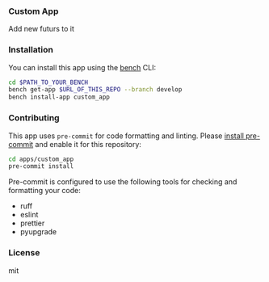 ### Custom App

Add new futurs to it

### Installation

You can install this app using the [bench](https://github.com/frappe/bench) CLI:

```bash
cd $PATH_TO_YOUR_BENCH
bench get-app $URL_OF_THIS_REPO --branch develop
bench install-app custom_app
```

### Contributing

This app uses `pre-commit` for code formatting and linting. Please [install pre-commit](https://pre-commit.com/#installation) and enable it for this repository:

```bash
cd apps/custom_app
pre-commit install
```

Pre-commit is configured to use the following tools for checking and formatting your code:

- ruff
- eslint
- prettier
- pyupgrade

### License

mit

